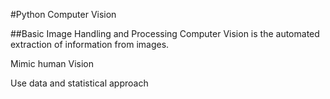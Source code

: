 #Python Computer Vision

##Basic Image Handling and Processing
Computer Vision is the automated extraction of information from images.

Mimic human Vision

Use data and statistical approach

